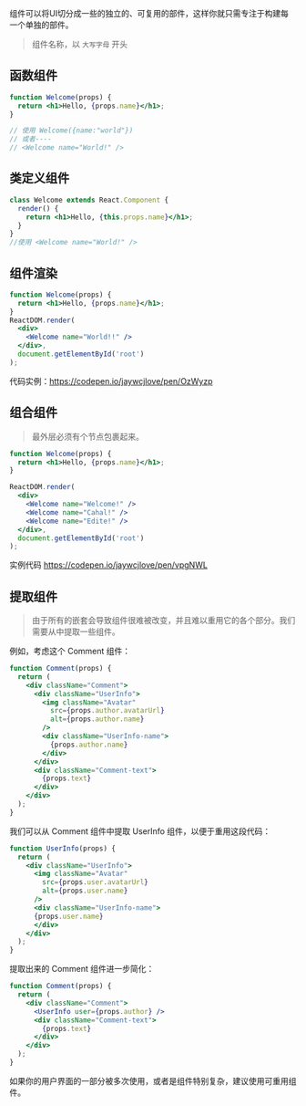 组件可以将UI切分成一些的独立的、可复用的部件，这样你就只需专注于构建每一个单独的部件。

> 组件名称，以 `大写字母` 开头 

## 函数组件

```jsx
function Welcome(props) {
  return <h1>Hello, {props.name}</h1>;
}

// 使用 Welcome({name:"world"})
// 或者----
// <Welcome name="World!" />
```

## 类定义组件

```jsx
class Welcome extends React.Component {
  render() {
    return <h1>Hello, {this.props.name}</h1>;
  }
}
//使用 <Welcome name="World!" />
```

## 组件渲染

```jsx
function Welcome(props) {
  return <h1>Hello, {props.name}</h1>;
}
ReactDOM.render(
  <div>
    <Welcome name="World!!" />
  </div>, 
  document.getElementById('root')
);
```

代码实例：https://codepen.io/jaywcjlove/pen/OzWyzp

## 组合组件

> 最外层必须有个节点包裹起来。  

```jsx
function Welcome(props) {
  return <h1>Hello, {props.name}</h1>;
}

ReactDOM.render(
  <div>
    <Welcome name="Welcome!" />
    <Welcome name="Cahal!" />
    <Welcome name="Edite!" />
  </div>,
  document.getElementById('root')
);
```

实例代码 https://codepen.io/jaywcjlove/pen/vpgNWL

## 提取组件

> 由于所有的嵌套会导致组件很难被改变，并且难以重用它的各个部分。我们需要从中提取一些组件。  

例如，考虑这个 Comment 组件：

```jsx
function Comment(props) {
  return (
    <div className="Comment">
      <div className="UserInfo">
        <img className="Avatar"
          src={props.author.avatarUrl}
          alt={props.author.name}
        />
        <div className="UserInfo-name">
          {props.author.name}
        </div>
      </div>
      <div className="Comment-text">
        {props.text}
      </div>
    </div>
  );
}
```
我们可以从 Comment 组件中提取 UserInfo 组件，以便于重用这段代码：
```jsx
function UserInfo(props) {
  return (
    <div className="UserInfo">
      <img className="Avatar"
        src={props.user.avatarUrl}
        alt={props.user.name}
      />
      <div className="UserInfo-name">
      {props.user.name}
      </div>
    </div>
  );
}
```
提取出来的 Comment 组件进一步简化：
```jsx
function Comment(props) {
  return (
    <div className="Comment">
      <UserInfo user={props.author} />
      <div className="Comment-text">
        {props.text}
      </div>
    </div>
  );
}
```
如果你的用户界面的一部分被多次使用，或者是组件特别复杂，建议使用可重用组件。
